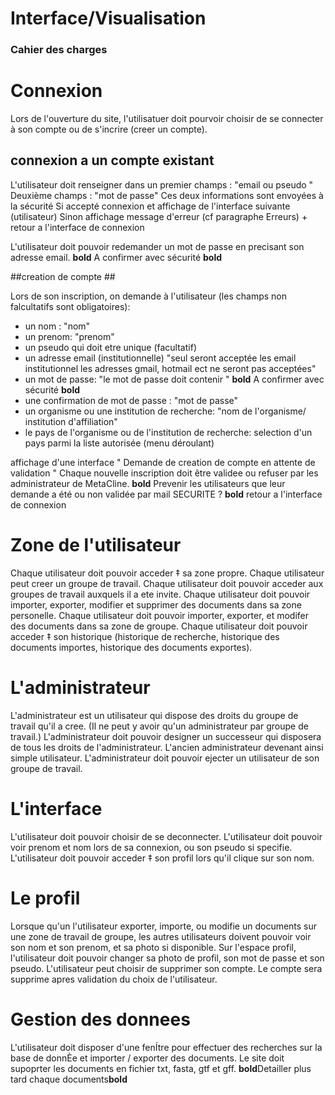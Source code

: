 # Interface/Visualisation #

### Cahier des charges ###


# Connexion #

Lors de l'ouverture du site, l'utilisatuer doit pourvoir choisir de se connecter à son compte ou de s'incrire (creer un compte).

## connexion a un compte existant ##
L'utilisateur doit renseigner dans un premier champs : "email ou pseudo "
Deuxième champs : "mot de passe"
Ces deux informations sont envoyées à la sécurité 
Si accepté connexion et affichage de l'interface suivante (utilisateur)
Sinon affichage message d'erreur (cf paragraphe Erreurs) + retour a l'interface de connexion

L'utilisateur doit pouvoir redemander un mot de passe en precisant son adresse email. **bold** A confirmer avec sécurité **bold**

##creation de compte ##

Lors de son inscription, on demande à l'utilisateur (les champs non falcultatifs sont obligatoires):
- un nom : "nom"
- un prenom: "prenom"
- un pseudo qui doit etre unique (facultatif)
- un adresse email (institutionnelle) "seul seront acceptée les email institutionnel les adresses gmail, hotmail ect ne seront pas acceptées"
- un mot de passe: "le mot de passe doit contenir " **bold** A confirmer avec sécurité **bold**
- une confirmation de mot de passe : "mot de passe"
- un organisme ou une institution de recherche: "nom de l'organisme/ institution d'affiliation"
- le pays de l'organisme ou de l'institution de recherche: selection d'un pays parmi la liste autorisée (menu déroulant)

affichage d'une interface " Demande de creation de compte en attente de validation "
	Chaque nouvelle inscription doit être validee ou refuser par les administrateur de MetaCline.
	**bold** Prevenir les utilisateurs que leur demande a été ou non validée par mail  SECURITE ? **bold**
retour a l'interface de connexion 

# Zone de l'utilisateur #

Chaque utilisateur doit pouvoir acceder ‡ sa zone propre.
Chaque utilisateur peut creer un groupe de travail.
Chaque utilisateur doit pouvoir acceder aux groupes de travail auxquels il a ete invite.
Chaque utilisateur doit pouvoir importer, exporter, modifier et supprimer des documents dans sa zone personelle.
Chaque utilisateur doit pouvoir importer, exporter, et modifer des documents dans sa zone de groupe.
Chaque utilisateur doit pouvoir acceder ‡ son historique (historique de recherche, historique des documents importes, historique des documents exportes).

# L'administrateur #

L'administrateur est un utilisateur qui dispose des droits du groupe de travail qu'il a cree.
(Il ne peut y avoir qu'un administrateur par groupe de travail.)
L'administrateur doit pouvoir designer un successeur qui disposera de tous les droits de l'administrateur. L'ancien administrateur devenant ainsi simple utilisateur.
L'administrateur doit pouvoir ejecter un utilisateur de son groupe de travail.

# L'interface #

L'utilisateur doit pouvoir choisir de se deconnecter.
L'utilisateur doit pouvoir voir prenom et nom lors de sa connexion, ou son pseudo si specifie.
L'utilisateur doit pouvoir acceder ‡ son profil lors qu'il clique sur son nom.

# Le profil #

Lorsque qu'un l'utilisateur exporter, importe, ou modifie un documents sur une zone de travail de groupe, les autres utilisateurs doivent pouvoir voir son nom et son prenom, et sa photo si disponible.
Sur l'espace profil, l'utilisateur doit pouvoir changer sa photo de profil, son mot de passe et son pseudo.
L'utilisateur peut choisir de supprimer son compte. Le compte sera supprime apres validation du choix de l'utilisateur.

# Gestion des donnees #

L'utilisateur doit disposer d'une fenÍtre pour effectuer des recherches sur la base de donnÈe et importer / exporter des documents.
Le site doit supoprter les documents en fichier txt, fasta, gtf et gff. **bold**Detailler plus tard chaque documents**bold**
